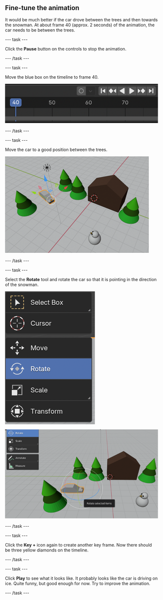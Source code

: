 ## Fine-tune the animation

It would be much better if the car drove between the trees and then towards the snowman. At about frame 40 (approx. 2 seconds) of the animation, the car needs to be between the trees.

--- task ---

Click the **Pause** button on the controls to stop the animation.

--- /task ---

--- task ---

Move the blue box on the timeline to frame 40.

![Frame 40](images/blender-frame-40.png)

--- /task ---

--- task ---

Move the car to a good position between the trees.

![Car between trees](images/blender-car-between-trees.png)

--- /task ---

--- task ---

Select the **Rotate** tool and rotate the car so that it is pointing in the direction of the snowman.

![Rotate tool](images/blender-rotate-tool.png)

![Rotate the car](images/blender-rotate-car.png)

--- /task ---

--- task ---

Click the **Key +** icon again to create another key frame. Now there should be three yellow diamonds on the timeline.

--- /task ---

--- task ---

Click **Play** to see what it looks like. It probably looks like the car is driving on ice. Quite funny, but good enough for now. Try to improve the animation.

--- /task ---
